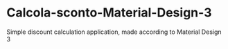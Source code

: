 # Calcola-sconto-Material-Design-3
Simple discount calculation application, made according to Material Design 3
